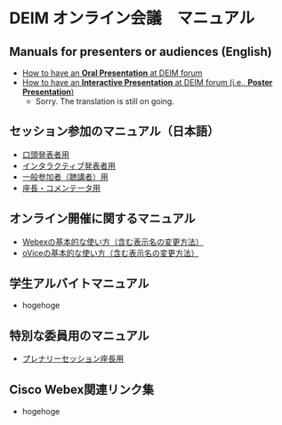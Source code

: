 # DEIM オンライン会議　マニュアル

## Manuals for presenters or audiences (English)
- [How to have an **Oral Presentation** at DEIM forum](forPresenter_en.md)
- [How to have an **Interactive Presentation** at DEIM forum (i.e., **Poster Presentation**)](forPosterPresenter_en.md)
  - Sorry. The translation is still on going.

## セッション参加のマニュアル（日本語）
- [口頭発表者用](forPresenter.md)
- [インタラクティブ発表者用](forPosterPresenter.md)
- [一般参加者（聴講者）用](forAudience.md)
- [座長・コメンテータ用](forCommentator.md)

## オンライン開催に関するマニュアル
- [Webexの基本的な使い方（含む表示名の変更方法）](webex_manual.md)
- [oViceの基本的な使い方（含む表示名の変更方法）](ovice_manual.md)

## 学生アルバイトマニュアル
- hogehoge

## 特別な委員用のマニュアル
- [プレナリーセッション座長用](forPlenaryChair.md)

## Cisco Webex関連リンク集
- hogehoge
